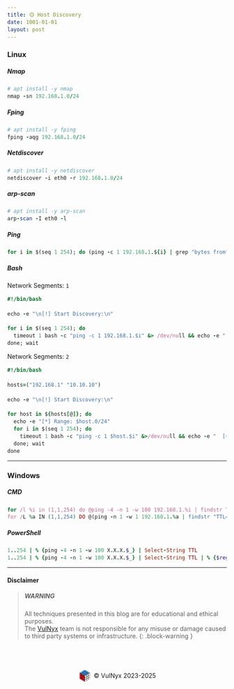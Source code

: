 ```yaml
---
title: 🟡 Host Discovery
date: 1001-01-01
layout: post
---
```


### Linux

##### Nmap

```ruby
# apt install -y nmap
nmap -sn 192.168.1.0/24
```

##### Fping

```ruby
# apt install -y fping
fping -aqg 192.168.1.0/24
```

##### Netdiscover

```ruby
# apt install -y netdiscover
netdiscover -i eth0 -r 192.168.1.0/24
```

##### arp-scan

```ruby
# apt install -y arp-scan
arp-scan -I eth0 -l
```

##### Ping

```ruby
for i in $(seq 1 254); do (ping -c 1 192.168.1.${i} | grep "bytes from" | awk '{print $4}' | tr -d ':' &); done;
```

##### Bash

Network Segments: `1`

```ruby
#!/bin/bash

echo -e "\n[!] Start Discovery:\n"

for i in $(seq 1 254); do
  timeout 1 bash -c "ping -c 1 192.168.1.$i" &> /dev/null && echo -e "  [+] 192.168.1.$i" &
done; wait
```

Network Segments: `2`

```ruby
#!/bin/bash

hosts=("192.168.1" "10.10.10")

echo -e "\n[!] Start Discovery:\n"

for host in ${hosts[@]}; do
  echo -e "[*] Range: $host.0/24"
  for i in $(seq 1 254); do
    timeout 1 bash -c "ping -c 1 $host.$i" &>/dev/null && echo -e "  [+] $host.$i" &
  done; wait
done
```

---

### Windows

##### CMD

```ruby
for /l %i in (1,1,254) do @ping -4 -n 1 -w 100 192.168.1.%i | findstr TTL
for /L %a IN (1,1,254) DO @(ping -n 1 -w 1 192.168.1.%a | findstr "TTL=" > nul && echo 192.168.1.%a)
```

##### PowerShell

```ruby
1..254 | % {ping -4 -n 1 -w 100 X.X.X.$_} | Select-String TTL
1..254 | % {ping -4 -n 1 -w 100 X.X.X.$_} | Select-String TTL | % {$regex = [regex] '\b\d{1,3}\.\d{1,3}\.\d{1,3}\.\d{1,3}\b'; $regex.Matches($_)} | % {$_.value}
```

---

#### Disclaimer

> ##### WARNING
> All techniques presented in this blog are for educational and ethical purposes.  
> The [VulNyx](https://vulnyx.com) team is not responsible for any misuse or damage caused to third party systems or infrastructure.
{: .block-warning }

<br><br>
<div style="display: flex; justify-content: center; align-items: center; width: 100%; margin-top: 20px;">
  <img src="/assets/gitbook/images/favicon.png" style="width: 30px; height: auto; margin-right: 6px;">
  <span>© VulNyx 2023-2025</span>
</div>

